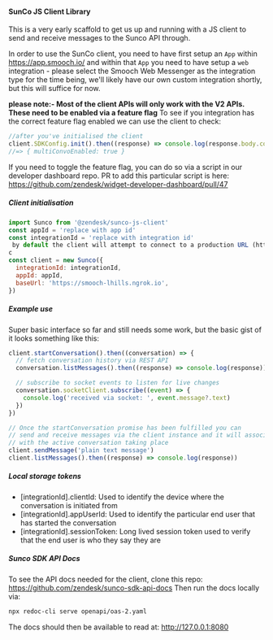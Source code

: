 #### SunCo JS Client Library

This is a very early scaffold to get us up and running with a JS client to send and receive messages to the Sunco API through.

In order to use the SunCo client, you need to have first setup an `App` within https://app.smooch.io/
and within that `App` you need to have setup a `web` integration - please select the Smooch Web Messenger as the integration type for the time being, we'll likely have our own custom integration shortly, but this will suffice for now.

**please note:- Most of the client APIs will only work with the V2 APIs. These need to be enabled via a feature flag**
To see if you integration has the correct feature flag enabled we can use the client to check:

```js
//after you've initialised the client
client.SDKConfig.init().then((response) => console.log(response.body.config.app.settings))
//=> { multiConvoEnabled: true }
```

If you need to toggle the feature flag, you can do so via a script in our developer dashboard repo. PR to add this particular script is here: https://github.com/zendesk/widget-developer-dashboard/pull/47

##### Client initialisation

```js
import Sunco from '@zendesk/sunco-js-client'
const appId = 'replace with app id'
const integrationId = 'replace with integration id'
 by default the client will attempt to connect to a production URL (https://api.smooch.io). If you wish to use a different base url you can pass in during initialisation.
c
const client = new Sunco({
  integrationId: integrationId,
  appId: appId,
  baseUrl: 'https://smooch-lhills.ngrok.io',
})
```

##### Example use

Super basic interface so far and still needs some work, but the basic gist of it looks something like this:

```js
client.startConversation().then((conversation) => {
  // fetch conversation history via REST API
  conversation.listMessages().then((response) => console.log(response))

  // subscribe to socket events to listen for live changes
  conversation.socketClient.subscribe((event) => {
    console.log('received via socket: ', event.message?.text)
  })
})

// Once the startConversation promise has been fulfilled you can
// send and receive messages via the client instance and it will associate the requests
// with the active conversation taking place
client.sendMessage('plain text message')
client.listMessages().then((response) => console.log(response))
```

##### Local storage tokens

- [integrationId].clientId: Used to identify the device where the conversation is initiated from
- [integrationId].appUserId: Used to identify the particular end user that has started the conversation
- [integrationId].sessionToken: Long lived session token used to verify that the end user is who they say they are

##### Sunco SDK API Docs

To see the API docs needed for the client, clone this repo: https://github.com/zendesk/sunco-sdk-api-docs
Then run the docs locally via:

```bash
npx redoc-cli serve openapi/oas-2.yaml
```

The docs should then be available to read at: http://127.0.0.1:8080
